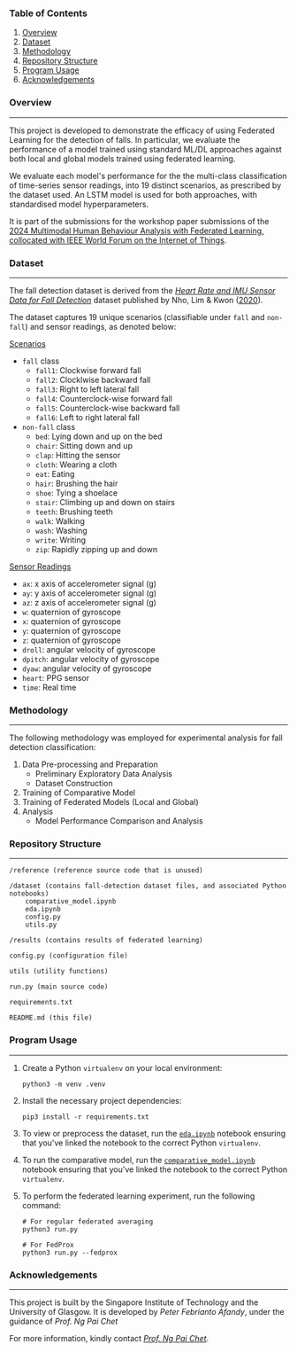 ### Table of Contents
1. [Overview](#overview)
2. [Dataset](#dataset)
3. [Methodology](#methodology)
4. [Repository Structure](#repository-structure)
5. [Program Usage](#program-usage)
6. [Acknowledgements](#acknowledgements)

### Overview
---
This project is developed to demonstrate the efficacy of using Federated Learning for the detection of falls. In particular, we evaluate the performance of a model trained using standard ML/DL approaches against both local and global models trained using federated learning.

We evaluate each model's performance for the the multi-class classification of time-series sensor readings, into 19 distinct scenarios, as prescribed by the dataset used. An LSTM model is used for both approaches, with standardised model hyperparameters.

It is part of the submissions for the workshop paper submissions of the [2024 Multimodal Human Behaviour Analysis with Federated Learning, collocated with IEEE World Forum on the Internet of Things](https://mhba-fl.github.io/).

### Dataset
---
The fall detection dataset is derived from the [*Heart Rate and IMU Sensor Data for Fall Detection*](https://github.com/nhoyh/hr_imu_falldetection_dataset) dataset published by Nho, Lim & Kwon ([2020](https://ieeexplore.ieee.org/stamp/stamp.jsp?tp=&arnumber=8970371)). 

The dataset captures 19 unique scenarios (classifiable under `fall` and `non-fall`) and sensor readings, as denoted below:

<ins>Scenarios</ins>
- `fall` class
    - `fall1`: Clockwise forward fall
    - `fall2`: Clocklwise backward fall
    - `fall3`: Right to left lateral fall
    - `fall4`: Counterclock-wise forward fall
    - `fall5`: Counterclock-wise backward fall
    - `fall6`: Left to right lateral fall
- `non-fall` class
    - `bed`: Lying down and up on the bed
    - `chair`: Sitting down and up
    - `clap`: Hitting the sensor
    - `cloth`: Wearing a cloth
    - `eat`: Eating
    - `hair`: Brushing the hair
    - `shoe`: Tying a shoelace
    - `stair`: Climbing up and down on stairs
    - `teeth`: Brushing teeth
    - `walk`: Walking
    - `wash`: Washing
    - `write`: Writing
    - `zip`: Rapidly zipping up and down

<ins>Sensor Readings</ins>
- `ax`: x axis of accelerometer signal (g)
- `ay`: y axis of accelerometer signal (g)
- `az`: z axis of accelerometer signal (g)
- `w`: quaternion of gyroscope
- `x`: quaternion of gyroscope
- `y`: quaternion of gyroscope
- `z`: quaternion of gyroscope
- `droll`: angular velocity of gyroscope
- `dpitch`: angular velocity of gyroscope
- `dyaw`: angular velocity of gyroscope
- `heart`: PPG sensor
- `time`: Real time 

### Methodology
---
The following methodology was employed for experimental analysis for fall detection classification:
1. Data Pre-processing and Preparation 
    - Preliminary Exploratory Data Analysis
    - Dataset Construction
2. Training of Comparative Model
3. Training of Federated Models (Local and Global)
3. Analysis
    - Model Performance Comparison and Analysis

### Repository Structure
---
```
/reference (reference source code that is unused)

/dataset (contains fall-detection dataset files, and associated Python notebooks)
    comparative_model.ipynb
    eda.ipynb
    config.py
    utils.py

/results (contains results of federated learning)

config.py (configuration file)

utils (utility functions)

run.py (main source code)

requirements.txt

README.md (this file)
```

### Program Usage
---
1. Create a Python `virtualenv` on your local environment:
    ```
    python3 -m venv .venv
    ```
2. Install the necessary project dependencies:
    ```
    pip3 install -r requirements.txt
    ```
3. To view or preprocess the dataset, run the [`eda.ipynb`](./dataset/eda.ipynb) notebook ensuring that you've linked the notebook to the correct Python `virtualenv`. 

4. To run the comparative model, run the [`comparative_model.ipynb`](./dataset/comparative_model.ipynb) notebook ensuring that you've linked the notebook to the correct Python `virtualenv`. 

5. To perform the federated learning experiment, run the following command:
    ```
    # For regular federated averaging
    python3 run.py

    # For FedProx
    python3 run.py --fedprox
    ```

### Acknowledgements
---
This project is built by the Singapore Institute of Technology and the University of Glasgow. It is developed by *Peter Febrianto Afandy*, under the guidance of *Prof. Ng Pai Chet*

For more information, kindly contact [*Prof. Ng Pai Chet*](mailto:paichet.ng@singaporetech.edu.sg).